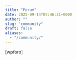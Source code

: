 ```yaml
---
title: "Forum"
date: 2025-09-14T09:46:31+0000
author: ""
slug: "community"
draft: false
aliases:
  - "/community/"
---
```


[wpforo]